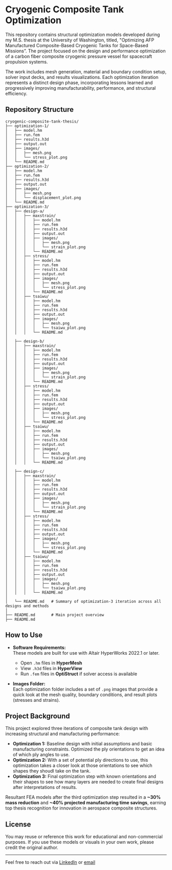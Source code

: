 # Cryogenic Composite Tank Optimization

This repository contains structural optimization models developed during my M.S. thesis at the University of Washington, titled, "Optimizing AFP Manufactured Composite-Based Cryogenic Tanks for Space-Based Missions”. The project focused on the design and performance optimization of a carbon fiber composite cryogenic pressure vessel for spacecraft propulsion systems.

The work includes mesh generation, material and boundary condition setup, solver input decks, and results visualizations. Each optimization iteration represents a distinct design phase, incorporating lessons learned and progressively improving manufacturability, performance, and structural efficiency.

## Repository Structure

```plaintext
cryogenic-composite-tank-thesis/
├── optimization-1/
│   ├── model.hm
│   ├── run.fem
│   ├── results.h3d
│   ├── output.out
│   ├── images/
│   │   ├── mesh.png
│   │   └── stress_plot.png
│   └── README.md
├── optimization-2/
│   ├── model.hm
│   ├── run.fem
│   ├── results.h3d
│   ├── output.out
│   ├── images/
│   │   ├── mesh.png
│   │   └── displacement_plot.png
│   └── README.md
├── optimization-3/
│   ├── design-a/
│   │   ├── maxstrain/
│   │   │   ├── model.hm
│   │   │   ├── run.fem
│   │   │   ├── results.h3d
│   │   │   ├── output.out
│   │   │   ├── images/
│   │   │   │   ├── mesh.png
│   │   │   │   └── strain_plot.png
│   │   │   └── README.md
│   │   ├── stress/
│   │   │   ├── model.hm
│   │   │   ├── run.fem
│   │   │   ├── results.h3d
│   │   │   ├── output.out
│   │   │   ├── images/
│   │   │   │   ├── mesh.png
│   │   │   │   └── stress_plot.png
│   │   │   └── README.md
│   │   ├── tsaiwu/
│   │   │   ├── model.hm
│   │   │   ├── run.fem
│   │   │   ├── results.h3d
│   │   │   ├── output.out
│   │   │   ├── images/
│   │   │   │   ├── mesh.png
│   │   │   │   └── tsaiwu_plot.png
│   │   │   └── README.md
│
│   ├── design-b/
│   │   ├── maxstrain/
│   │   │   ├── model.hm
│   │   │   ├── run.fem
│   │   │   ├── results.h3d
│   │   │   ├── output.out
│   │   │   ├── images/
│   │   │   │   ├── mesh.png
│   │   │   │   └── strain_plot.png
│   │   │   └── README.md
│   │   ├── stress/
│   │   │   ├── model.hm
│   │   │   ├── run.fem
│   │   │   ├── results.h3d
│   │   │   ├── output.out
│   │   │   ├── images/
│   │   │   │   ├── mesh.png
│   │   │   │   └── stress_plot.png
│   │   │   └── README.md
│   │   ├── tsaiwu/
│   │   │   ├── model.hm
│   │   │   ├── run.fem
│   │   │   ├── results.h3d
│   │   │   ├── output.out
│   │   │   ├── images/
│   │   │   │   ├── mesh.png
│   │   │   │   └── tsaiwu_plot.png
│   │   │   └── README.md
│
│   ├── design-c/
│   │   ├── maxstrain/
│   │   │   ├── model.hm
│   │   │   ├── run.fem
│   │   │   ├── results.h3d
│   │   │   ├── output.out
│   │   │   ├── images/
│   │   │   │   ├── mesh.png
│   │   │   │   └── strain_plot.png
│   │   │   └── README.md
│   │   ├── stress/
│   │   │   ├── model.hm
│   │   │   ├── run.fem
│   │   │   ├── results.h3d
│   │   │   ├── output.out
│   │   │   ├── images/
│   │   │   │   ├── mesh.png
│   │   │   │   └── stress_plot.png
│   │   │   └── README.md
│   │   ├── tsaiwu/
│   │   │   ├── model.hm
│   │   │   ├── run.fem
│   │   │   ├── results.h3d
│   │   │   ├── output.out
│   │   │   ├── images/
│   │   │   │   ├── mesh.png
│   │   │   │   └── tsaiwu_plot.png
│   │   │   └── README.md
│
│   └── README.md   # Summary of optimization-3 iteration across all designs and methods
│
├── README.md       # Main project overview
├── README.md
```

## How to Use

- **Software Requirements:**  
  These models are built for use with Altair HyperWorks 2022.1 or later.
  - Open `.hm` files in **HyperMesh**
  - View `.h3d` files in **HyperView**
  - Run `.fem` files in **OptiStruct** if solver access is available

- **Images Folder:**  
  Each optimization folder includes a set of `.png` images that provide a quick look at the mesh quality, boundary conditions, and result plots (stresses and strains).

## Project Background

This project explored three iterations of composite tank design with increasing structural and manufacturing performance:

- **Optimization 1:** Baseline design with initial assumptions and basic manufacturing constraints. Optimized the ply orientations to get an idea of which ply angles to use. 
- **Optimization 2:** With a set of potential ply directions to use, this optimization takes a closer look at those orientations to see which shapes they shoudl take on the tank.
- **Optimization 3:** Final optimization step with known orientations and their shapes to see how many layers are needed to create final designs after interpretations of results. 

Resultant FEA models after the third optimization step resulted in a **~30% mass reduction** and **~40% projected manufacturing time savings**, earning top thesis recognition for innovation in aerospace composite structures.

## License

You may reuse or reference this work for educational and non-commercial purposes. If you use these models or visuals in your own work, please credit the original author.

---

Feel free to reach out via [LinkedIn](https://www.linkedin.com/in/matthewtnuss/) or [email](mailto:matthewtnuss@outlook.com) 
